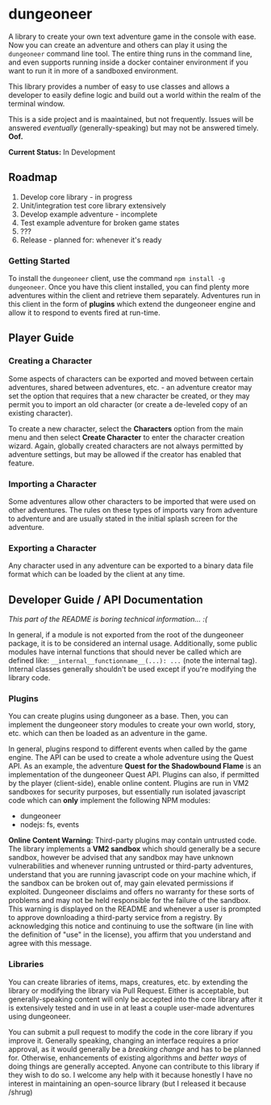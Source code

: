 # dungeoneer
A library to create your own text adventure game in the console with ease. Now you can create an adventure and others can play it using the `dungeoneer` command line tool. The entire thing runs in the command line, and even supports running inside a docker container environment if you want to run it in more of a sandboxed environment.

This library provides a number of easy to use classes and allows a developer to easily define logic and build out a world within the realm of the terminal window.

This is a side project and is maaintained, but not frequently. Issues will be answered *eventually* (generally-speaking) but may not be answered timely. **Oof.**

**Current Status:** In Development

## Roadmap
1. Develop core library - in progress
2. Unit/integration test core library extensively
3. Develop example adventure - incomplete
4. Test example adventure for broken game states
5. ???
999. Release - planned for: whenever it's ready

### Getting Started

To install the `dungeoneer` client, use the command `npm install -g dungeoneer`. Once you have this client installed, you can find plenty more adventures within the client and retrieve them separately. Adventures run in this client in the form of **plugins** which extend the dungeoneer engine and allow it to respond to events fired at run-time.

## Player Guide

### Creating a Character
Some aspects of characters can be exported and moved between certain adventures, shared between adventures, etc. - an adventure creator may set the option that requires that a new character be created, or they may permit you to import an old character (or create a de-leveled copy of an existing character).

To create a new character, select the **Characters** option from the main menu and then select **Create Character** to enter the character creation wizard. Again, globally created characters are not always permitted by adventure settings, but may be allowed if the creator has enabled that feature.

### Importing a Character
Some adventures allow other characters to be imported that were used on other adventures. The rules on these types of imports vary from adventure to adventure and are usually stated in the initial splash screen for the adventure.

### Exporting a Character
Any character used in any adventure can be exported to a binary data file format which can be loaded by the client at any time.

## Developer Guide / API Documentation

*This part of the README is boring technical information... :(*

In general, if a module is not exported from the root of the dungeoneer package, it is to be considered an internal usage. Additionally, some public modules have internal functions that should never be called which are defined like: `__internal__functionname__(...): ...` (note the internal tag). Internal classes generally shouldn't be used except if you're modifying the library code.

### Plugins

You can create plugins using dungoneer as a base. Then, you can implement the dungeoneer story modules to create your own world, story, etc. which can then be loaded as an adventure in the game.

In general, plugins respond to different events when called by the game engine. The API can be used to create a whole adventure using the Quest API. As an example, the adventure **Quest for the Shadowbound Flame** is an implementation of the dungeoneer Quest API. Plugins can also, if permitted by the player (client-side), enable online content. Plugins are run in VM2 sandboxes for security purposes, but essentially run isolated javascript code which can **only** implement the following NPM modules:
* dungeoneer
* nodejs: fs, events

**Online Content Warning:** Third-party plugins may contain untrusted code. The library implements a **VM2 sandbox** which should generally be a secure sandbox, however be advised that any sandbox may have unknown vulnerabilities and whenever running untrusted or third-party adventures, understand that you are running javascript code on your machine which, if the sandbox can be broken out of, may gain elevated permissions if exploited. Dungeoneer disclaims and offers no warranty for these sorts of problems and may not be held responsible for the failure of the sandbox. This warning is displayed on the README and whenever a user is prompted to approve downloading a third-party service from a registry. By acknowledging this notice and continuing to use the software (in line with the definition of "use" in the license), you affirm that you understand and agree with this message.

### Libraries

You can create libraries of items, maps, creatures, etc. by extending the library or modifying the library via Pull Request. Either is acceptable, but generally-speaking content will only be accepted into the core library after it is extensively tested and in use in at least a couple user-made adventures using dungeoneer.

You can submit a pull request to modify the code in the core library if you improve it. Generally speaking, changing an interface requires a prior approval, as it would generally be a *breaking change* and has to be planned for. Otherwise, enhancements of existing algorithms and *better ways* of doing things are generally accepted. Anyone can contribute to this library if they wish to do so. I welcome any help with it because honestly I have no interest in maintaining an open-source library (but I released it because /shrug)